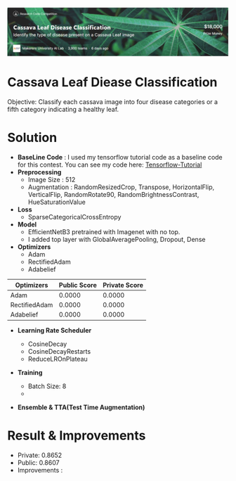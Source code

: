 ![image](image/Cassava_Leaf_Classification.JPG)
# Cassava Leaf Diease Classification
Objective: Classify each cassava image into four disease categories or a fifth category indicating a healthy leaf.

# Solution
 + **BaseLine Code** : I used my tensorflow tutorial code as a baseline code for this contest. You can see my code here: [Tensorflow-Tutorial](https://github.com/stuart-park/Intern-Tensorflow_Tutorial)
 +  **Preprocessing**
    + Image Size : 512
    + Augmentation :  RandomResizedCrop, Transpose, HorizontalFlip, VerticalFlip, RandomRotate90, RandomBrightnessContrast, HueSaturationValue
 + **Loss**
    + SparseCategoricalCrossEntropy
 +  **Model**
    + EfficientNetB3 pretrained with Imagenet with no top.
    + I added top layer with GlobalAveragePooling, Dropout, Dense
 +  **Optimizers**
    + Adam
    + RectifiedAdam
    + Adabelief
 
| Optimizers  | Public Score | Private Score |
| ------------- | ------------- | ------------- |
| Adam  | 0.0000  | 0.0000  |
| RectifiedAdam  | 0.0000  | 0.0000  |
| Adabelief  | 0.0000  | 0.0000  |

+ **Learning Rate Scheduler** 
    + CosineDecay
    + CosineDecayRestarts
    + ReduceLROnPlateau
+ **Training**
    + Batch Size: 8
    + 

+ **Ensemble & TTA(Test Time Augmentation)**

# Result & Improvements
+ Private: 0.8652
+ Public: 0.8607
+ Improvements : 

